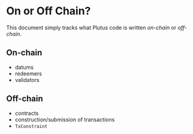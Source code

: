 # On or Off Chain?

This document simply tracks what Plutus code is written *on-chain*
or *off-chain*.

## On-chain

*   datums
*   redeemers
*   validators

## Off-chain

*   contracts
*   construction/submission of transactions
*   `TxConstraint`
